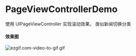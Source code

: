 # PageViewControllerDemo
使用 UIPageViewController 实现滚动效果。
类似新闻切换分类

#### 效果图
![ezgif.com-video-to-gif.gif](https://i.loli.net/2019/02/19/5c6bc532c6656.gif)
